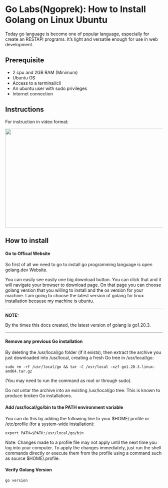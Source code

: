# Go Labs(Ngoprek): How to Install Golang on Linux Ubuntu

Today go language is become one of popular language, especially for create an RESTAPI programs. It’s light and versatile enough for use in web development. 

## Prerequisite
- 2 cpu and 2GB RAM (Minimum)
- Ubuntu OS
- Access to a terminal/cli
- An ubuntu user with sudo privileges
- Internet connection

## Instructions

For instruction in video format:

[<img src="https://storage.googleapis.com/techinet-public/youtube/thumbnails/GolangSeries/E1.png" width="560" height="315">](https://www.youtube.com/embed/WQ_f8Hkn5AY)

## How to install

#### Go to Offical Website

So first of all we need to go to install go programming language is open golang.dev Website.

You can easily see easily one big download button. You can click that and it will navigate your browser to download page. On that page you can choose golang version that you willing to install and the os version for your machine. I am going to choose the latest version of golang for linux installation because my machine is ubuntu. 

---
**NOTE:**

By the times this docs created, the latest version of golang is go1.20.3.

---

#### Remove any previous Go installation

By deleting the /usr/local/go folder (if it exists), then extract the archive you just downloaded into /usr/local, creating a fresh Go tree in /usr/local/go:

```
sudo rm -rf /usr/local/go && tar -C /usr/local -xzf go1.20.3.linux-amd64.tar.gz
```
(You may need to run the command as root or through sudo).

Do not untar the archive into an existing /usr/local/go tree. This is known to produce broken Go installations.

#### Add /usr/local/go/bin to the PATH environment variable

You can do this by adding the following line to your $HOME/.profile or /etc/profile (for a system-wide installation):

```
export PATH=$PATH:/usr/local/go/bin
```

Note: Changes made to a profile file may not apply until the next time you log into your computer. To apply the changes immediately, just run the shell commands directly or execute them from the profile using a command such as source $HOME/.profile.

#### Verify Golang Version

```
go version
```